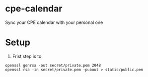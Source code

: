 # cpe-calendar
Sync your CPE calendar with your personal one

# Setup

1. Frist step is to 
```
openssl genrsa -out secret/private.pem 2048
openssl rsa -in secret/private.pem -pubout > static/public.pem
```